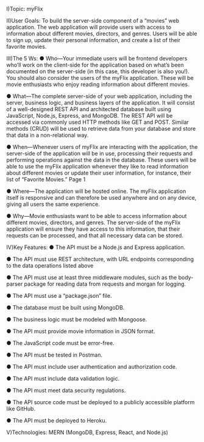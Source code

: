 I)Topic:
myFlix

II)User Goals:
To build the server-side component of a “movies” web application. The web application will provide users with access to information about different movies, directors, and genres. Users will be able to sign up, update their personal information, and create a list of their favorite movies.

III)The 5 Ws:
● Who—Your immediate users will be frontend developers who’ll work on the client-side for the application based on what’s been documented on the server-side (in this case, this developer is also you!). You should also consider the users of the myFlix application. These will be movie enthusiasts who enjoy reading information about different movies.

● What—The complete server-side of your web application, including the server, business logic, and business layers of the application. It will consist of a well-designed REST API and architected database built using JavaScript, Node.js, Express, and MongoDB. The REST API will be accessed via commonly used HTTP methods like GET and POST. Similar methods (CRUD) will be used to retrieve data from your database and store that data in a non-relational way.

● When—Whenever users of myFlix are interacting with the application, the server-side of the application will be in use, processing their requests and performing operations against the data in the database. These users will be able to use the myFlix application whenever they like to read information about different movies or update their user information, for instance, their list of “Favorite Movies.” Page 1

● Where—The application will be hosted online. The myFlix application itself is responsive and can therefore be used anywhere and on any device, giving all users the same experience.

● Why—Movie enthusiasts want to be able to access information about different movies, directors, and genres. The server-side of the myFlix application will ensure they have access to this information, that their requests can be processed, and that all necessary data can be stored.

IV)Key Features:
● The API must be a Node.js and Express application.

● The API must use REST architecture, with URL endpoints corresponding to the data operations listed above

● The API must use at least three middleware modules, such as the body-parser package for reading data from requests and morgan for logging.

● The API must use a “package.json” file.

● The database must be built using MongoDB.

● The business logic must be modeled with Mongoose.

● The API must provide movie information in JSON format.

● The JavaScript code must be error-free.

● The API must be tested in Postman.

● The API must include user authentication and authorization code.

● The API must include data validation logic.

● The API must meet data security regulations.

● The API source code must be deployed to a publicly accessible platform like GitHub.

● The API must be deployed to Heroku.

V)Technologies:
MERN (MongoDB, Express, React, and Node.js)
